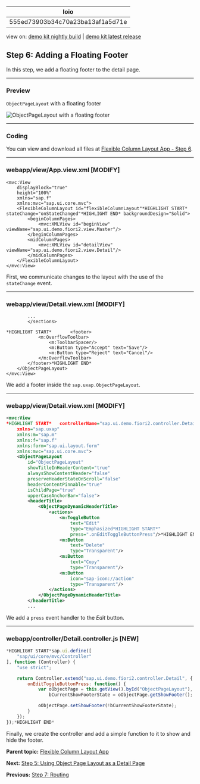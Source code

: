 <!-- loio555ed73903b34c70a23ba13af1a5d71e -->

| loio |
| -----|
| 555ed73903b34c70a23ba13af1a5d71e |

<div id="loio">

view on: [demo kit nightly build](https://openui5nightly.hana.ondemand.com/#/topic/555ed73903b34c70a23ba13af1a5d71e) | [demo kit latest release](https://openui5.hana.ondemand.com/#/topic/555ed73903b34c70a23ba13af1a5d71e)</div>

## Step 6: Adding a Floating Footer

In this step, we add a floating footer to the detail page.

***

<a name="loio555ed73903b34c70a23ba13af1a5d71e__section_ed2_4dd_lbb"/>

### Preview

   
  
<a name="loio555ed73903b34c70a23ba13af1a5d71e__fig_r1j_pst_mr"/>`ObjectPageLayout` with a floating footer

 ![](loio24122e039ed14a7a874ec26d0cf51614_HiRes.png "ObjectPageLayout with a floating footer") 

***

<a name="loio555ed73903b34c70a23ba13af1a5d71e__section_fd2_4dd_lbb"/>

### Coding

You can view and download all files at [Flexible Column Layout App - Step 6](https://openui5.hana.ondemand.com/#/sample/sap.f.tutorial.fiori2.06/preview).

***

<a name="loio555ed73903b34c70a23ba13af1a5d71e__section_jtj_mnj_l4b"/>

### webapp/view/App.view.xml \[MODIFY\]

```
<mvc:View
	displayBlock="true"
	height="100%"
	xmlns="sap.f"
	xmlns:mvc="sap.ui.core.mvc">
	<FlexibleColumnLayout id="flexibleColumnLayout"*HIGHLIGHT START* stateChange="onStateChanged"*HIGHLIGHT END* backgroundDesign="Solid">
		<beginColumnPages>
			<mvc:XMLView id="beginView" viewName="sap.ui.demo.fiori2.view.Master"/>
		</beginColumnPages>
		<midColumnPages>
			<mvc:XMLView id="detailView" viewName="sap.ui.demo.fiori2.view.Detail"/>
		</midColumnPages>
	</FlexibleColumnLayout>
</mvc:View>
```

First, we communicate changes to the layout with the use of the `stateChange` event.

***

<a name="loio555ed73903b34c70a23ba13af1a5d71e__section_dp4_lnj_l4b"/>

### webapp/view/Detail.view.xml \[MODIFY\]

```
		...
		</sections>

*HIGHLIGHT START*		<footer>
			<m:OverflowToolbar>
				<m:ToolbarSpacer/>
				<m:Button type="Accept" text="Save"/>
				<m:Button type="Reject" text="Cancel"/>
			</m:OverflowToolbar>
		</footer>*HIGHLIGHT END*
	</ObjectPageLayout>
</mvc:View>
```

We add a footer inside the `sap.uxap.ObjectPageLayout`.

***

<a name="loio555ed73903b34c70a23ba13af1a5d71e__section_nq4_knj_l4b"/>

### webapp/view/Detail.view.xml \[MODIFY\]

``` xml
<mvc:View
*HIGHLIGHT START*	controllerName="sap.ui.demo.fiori2.controller.Detail"*HIGHLIGHT END*
	xmlns="sap.uxap"
	xmlns:m="sap.m"
	xmlns:f="sap.f"
	xmlns:form="sap.ui.layout.form"
	xmlns:mvc="sap.ui.core.mvc">
	<ObjectPageLayout
		id="ObjectPageLayout"
		showTitleInHeaderContent="true"
		alwaysShowContentHeader="false"
		preserveHeaderStateOnScroll="false"
		headerContentPinnable="true"
		isChildPage="true"
		upperCaseAnchorBar="false">
		<headerTitle>
			<ObjectPageDynamicHeaderTitle>
				<actions>
					<m:ToggleButton
						text="Edit"
						type="Emphasized*HIGHLIGHT START*"
						press=".onEditToggleButtonPress"/>*HIGHLIGHT END*
					<m:Button
						text="Delete"
						type="Transparent"/>
					<m:Button
						text="Copy"
						type="Transparent"/>
					<m:Button
						icon="sap-icon://action"
						type="Transparent"/>
				</actions>
			</ObjectPageDynamicHeaderTitle>
		</headerTitle>
		...
```

We add a `press` event handler to the *Edit* button.

***

<a name="loio555ed73903b34c70a23ba13af1a5d71e__section_z1v_jnj_l4b"/>

### webapp/controller/Detail.controller.js \[NEW\]

``` js
*HIGHLIGHT START*sap.ui.define([
	"sap/ui/core/mvc/Controller"
], function (Controller) {
	"use strict";

	return Controller.extend("sap.ui.demo.fiori2.controller.Detail", {
		onEditToggleButtonPress: function() {
			var oObjectPage = this.getView().byId("ObjectPageLayout"),
				bCurrentShowFooterState = oObjectPage.getShowFooter();

			oObjectPage.setShowFooter(!bCurrentShowFooterState);
		}
	});
});*HIGHLIGHT END*
```

Finally, we create the controller and add a simple function to it to show and hide the footer.

**Parent topic:** [Flexible Column Layout App](Flexible_Column_Layout_App_c4de2df.md "In this tutorial, we showcase how to structure your OpenUI5 app using the layout patterns that comply with the SAP Fiori design guidelines.")

**Next:** [Step 5: Using Object Page Layout as a Detail Page](Step_5_Using_Object_Page_Layout_as_a_Detail_Page_d1ffe61.md "In this step, we add sap.uxap.ObjectPageLayout to the detail page to display more information about each product.")

**Previous:** [Step 7: Routing](Step_7_Routing_7f65131.md "In this step, we utilize the sap.f.routing.Router.")

